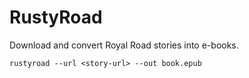 # RustyRoad

Download and convert Royal Road stories into e-books.

```shell
rustyroad --url <story-url> --out book.epub
```
